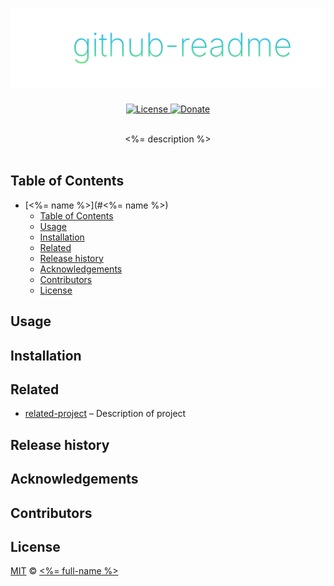 # ![<%= name %>](github/github.svg)

<p align="center">

<a href="license">
<img alt="License" src="https://img.shields.io/github/license/<%= username %>/<%= repoName %>.svg">
</a>

<a href="https://www.paypal.me/<%= username %>">
<img alt="Donate" src="https://img.shields.io/badge/$-donate-ff69b4.svg?maxAge=2592000&amp;style=flat">
</a>

<br />
<br />
</p>

<p align="center">
<%= description %>

<br />
<br />
</p>

## Table of Contents

- [<%= name %>](#<%= name %>)
	- [Table of Contents](#table-of-contents)
	- [Usage](#usage)
	- [Installation](#installation)
	- [Related](#related)
	- [Release history](#release-history)
	- [Acknowledgements](#acknowledgements)
	- [Contributors](#contributors)
	- [License](#license)

## Usage

## Installation

## Related

* [related-project](http://github.com/) – Description of project

## Release history

## Acknowledgements

## Contributors

## License

[MIT](license) © [<%= full-name %>](<%= websiteUrl %>)